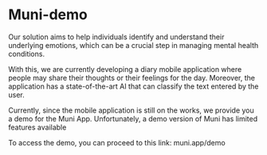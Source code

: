 # Muni-demo

Our solution aims to help individuals identify and understand their 
underlying emotions, which can be a crucial step in managing mental health conditions. 

With this, we are currently developing a diary mobile application where people
may share their thoughts or their feelings for the day. Moreover, the application
has a state-of-the-art AI that can classify the text entered by the user.

Currently, since the mobile application is still on the works, we provide you
a demo for the Muni App. Unfortunately, a demo version of Muni has limited features
available

To access the demo, you can proceed to this link: muni.app/demo
